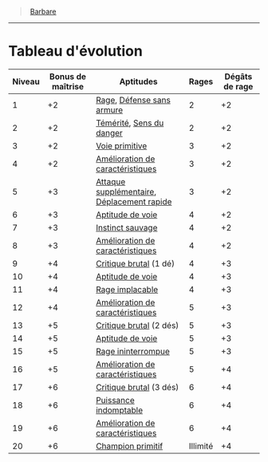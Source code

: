 ﻿---
!ClassEvolutionItem
Id: barbarian_hd.md#tableau-dévolution
ParentLink: barbarian_hd.md#barbare
Name: Tableau d'évolution
ParentName: Barbare
NameLevel: 1
Attributes:
  Name: Tableau d'évolution
  Markdown: >+
    # <!--Name-->Tableau d'évolution<!--/Name-->


    |Niveau|Bonus <!--br-->de <!--br-->maîtrise|Aptitudes|Rages|Dégâts <!--br-->de <!--br-->rage|

    |---|---|---|---|---|

    |1|+2|[Rage](hd_barbarian_rage.md), <!--br-->[Défense sans armure](hd_barbarian_defense_sans_armure.md)|2|+2|

    |2|+2|[Témérité](hd_barbarian_temerite.md), <!--br-->[Sens du danger](hd_barbarian_sens_du_danger.md)|2|+2|

    |3|+2|[Voie primitive](hd_barbarian_voie_primitive.md)|3|+2|

    |4|+2|[Amélioration de <!--br-->caractéristiques](hd_barbarian_amelioration_de_caracteristiques.md)|3|+2|

    |5|+3|[Attaque supplémentaire](hd_barbarian_attaque_supplementaire.md), <!--br-->[Déplacement rapide](hd_barbarian_deplacement_rapide.md)|3|+2|

    |6|+3|[Aptitude de voie](hd_barbarian_voie_primitive.md)|4|+2|

    |7|+3|[Instinct sauvage](hd_barbarian_instinct_sauvage.md)|4|+2|

    |8|+3|[Amélioration de <!--br-->caractéristiques](hd_barbarian_amelioration_de_caracteristiques.md)|4|+2|

    |9|+4|[Critique brutal](hd_barbarian_critique_brutal.md) (1 dé)|4|+3|

    |10|+4|[Aptitude de voie](hd_barbarian_voie_primitive.md)|4|+3|

    |11|+4|[Rage implacable](hd_barbarian_rage_implacable.md)|4|+3|

    |12|+4|[Amélioration de <!--br-->caractéristiques](hd_barbarian_amelioration_de_caracteristiques.md)|5|+3|

    |13|+5|[Critique brutal](hd_barbarian_critique_brutal.md) (2 dés)|5|+3|

    |14|+5|[Aptitude de voie](hd_barbarian_voie_primitive.md)|5|+3|

    |15|+5|[Rage ininterrompue](hd_barbarian_rage_ininterrompue.md)|5|+3|

    |16|+5|[Amélioration de <!--br-->caractéristiques](hd_barbarian_amelioration_de_caracteristiques.md)|5|+4|

    |17|+6|[Critique brutal](hd_barbarian_critique_brutal.md) (3 dés)|6|+4|

    |18|+6|[Puissance indomptable](hd_barbarian_puissance_indomptable.md)|6|+4|

    |19|+6|[Amélioration de <!--br-->caractéristiques](hd_barbarian_amelioration_de_caracteristiques.md)|6|+4|

    |20|+6|[Champion primitif](hd_barbarian_champion_primitif.md)|Illimité|+4|

AttributesDictionary: >+
  Name: Tableau d'évolution

  Markdown: >+

    # <!--Name-->Tableau d'évolution<!--/Name-->





    |Niveau|Bonus <!--br-->de <!--br-->maîtrise|Aptitudes|Rages|Dégâts <!--br-->de <!--br-->rage|



    |---|---|---|---|---|



    |1|+2|[Rage](hd_barbarian_rage.md), <!--br-->[Défense sans armure](hd_barbarian_defense_sans_armure.md)|2|+2|



    |2|+2|[Témérité](hd_barbarian_temerite.md), <!--br-->[Sens du danger](hd_barbarian_sens_du_danger.md)|2|+2|



    |3|+2|[Voie primitive](hd_barbarian_voie_primitive.md)|3|+2|



    |4|+2|[Amélioration de <!--br-->caractéristiques](hd_barbarian_amelioration_de_caracteristiques.md)|3|+2|



    |5|+3|[Attaque supplémentaire](hd_barbarian_attaque_supplementaire.md), <!--br-->[Déplacement rapide](hd_barbarian_deplacement_rapide.md)|3|+2|



    |6|+3|[Aptitude de voie](hd_barbarian_voie_primitive.md)|4|+2|



    |7|+3|[Instinct sauvage](hd_barbarian_instinct_sauvage.md)|4|+2|



    |8|+3|[Amélioration de <!--br-->caractéristiques](hd_barbarian_amelioration_de_caracteristiques.md)|4|+2|



    |9|+4|[Critique brutal](hd_barbarian_critique_brutal.md) (1 dé)|4|+3|



    |10|+4|[Aptitude de voie](hd_barbarian_voie_primitive.md)|4|+3|



    |11|+4|[Rage implacable](hd_barbarian_rage_implacable.md)|4|+3|



    |12|+4|[Amélioration de <!--br-->caractéristiques](hd_barbarian_amelioration_de_caracteristiques.md)|5|+3|



    |13|+5|[Critique brutal](hd_barbarian_critique_brutal.md) (2 dés)|5|+3|



    |14|+5|[Aptitude de voie](hd_barbarian_voie_primitive.md)|5|+3|



    |15|+5|[Rage ininterrompue](hd_barbarian_rage_ininterrompue.md)|5|+3|



    |16|+5|[Amélioration de <!--br-->caractéristiques](hd_barbarian_amelioration_de_caracteristiques.md)|5|+4|



    |17|+6|[Critique brutal](hd_barbarian_critique_brutal.md) (3 dés)|6|+4|



    |18|+6|[Puissance indomptable](hd_barbarian_puissance_indomptable.md)|6|+4|



    |19|+6|[Amélioration de <!--br-->caractéristiques](hd_barbarian_amelioration_de_caracteristiques.md)|6|+4|



    |20|+6|[Champion primitif](hd_barbarian_champion_primitif.md)|Illimité|+4|



---
> [Barbare](hd_barbarian.md)

---

# Tableau d'évolution

|Niveau|Bonus de maîtrise|Aptitudes|Rages|Dégâts de rage|
|---|---|---|---|---|
|1|+2|[Rage](hd_barbarian_rage.md), [Défense sans armure](hd_barbarian_defense_sans_armure.md)|2|+2|
|2|+2|[Témérité](hd_barbarian_temerite.md), [Sens du danger](hd_barbarian_sens_du_danger.md)|2|+2|
|3|+2|[Voie primitive](hd_barbarian_voie_primitive.md)|3|+2|
|4|+2|[Amélioration de caractéristiques](hd_barbarian_amelioration_de_caracteristiques.md)|3|+2|
|5|+3|[Attaque supplémentaire](hd_barbarian_attaque_supplementaire.md), [Déplacement rapide](hd_barbarian_deplacement_rapide.md)|3|+2|
|6|+3|[Aptitude de voie](hd_barbarian_voie_primitive.md)|4|+2|
|7|+3|[Instinct sauvage](hd_barbarian_instinct_sauvage.md)|4|+2|
|8|+3|[Amélioration de caractéristiques](hd_barbarian_amelioration_de_caracteristiques.md)|4|+2|
|9|+4|[Critique brutal](hd_barbarian_critique_brutal.md) (1 dé)|4|+3|
|10|+4|[Aptitude de voie](hd_barbarian_voie_primitive.md)|4|+3|
|11|+4|[Rage implacable](hd_barbarian_rage_implacable.md)|4|+3|
|12|+4|[Amélioration de caractéristiques](hd_barbarian_amelioration_de_caracteristiques.md)|5|+3|
|13|+5|[Critique brutal](hd_barbarian_critique_brutal.md) (2 dés)|5|+3|
|14|+5|[Aptitude de voie](hd_barbarian_voie_primitive.md)|5|+3|
|15|+5|[Rage ininterrompue](hd_barbarian_rage_ininterrompue.md)|5|+3|
|16|+5|[Amélioration de caractéristiques](hd_barbarian_amelioration_de_caracteristiques.md)|5|+4|
|17|+6|[Critique brutal](hd_barbarian_critique_brutal.md) (3 dés)|6|+4|
|18|+6|[Puissance indomptable](hd_barbarian_puissance_indomptable.md)|6|+4|
|19|+6|[Amélioration de caractéristiques](hd_barbarian_amelioration_de_caracteristiques.md)|6|+4|
|20|+6|[Champion primitif](hd_barbarian_champion_primitif.md)|Illimité|+4|

